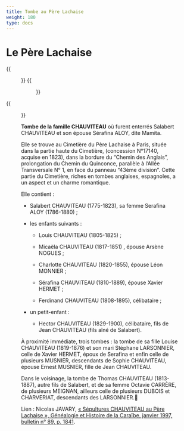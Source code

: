 ```yaml
---
title: Tombe au Père Lachaise
weight: 180
type: docs
---
```


# Le Père Lachaise

<div class="centered">
{{<figure class="gal" src="/img/perelachaise2.jpg" alt="Tombe au Père Lachaise">}}
{{<figure class="gal" src="/img/tombe_pere_lachaise.jpg" alt="Tombe au Père Lachaise">}}
</div>

{{<figure class="fig" src="/img/perelachaise1.jpg" alt="Tombe au Père Lachaise">}}

__Tombe de la famille CHAUVITEAU__
où furent enterrés Salabert CHAUVITEAU et son épouse Sérafina ALOY, dite Mamita.

Elle se trouve au Cimetière du Père Lachaise à Paris, située dans la partie haute du Cimetière, (concession N°17140, acquise en 1823), dans la bordure du “Chemin des Anglais”, prolongation du Chemin du Quinconce, parallèle à
l’Allée Transversale N° 1, en face du panneau “43ème division”. Cette partie du
Cimetière, riches en tombes anglaises, espagnoles, a un aspect et un charme romantique.

Elle contient :

- Salabert CHAUVITEAU (1775-1823), sa femme Serafina ALOY (1786-1880) ;

- les enfants suivants :

    - Louis CHAUVITEAU (1805-1825) ;

    - Micaëla CHAUVITEAU (1817-1851) , épouse Arsène NOGUES ;

    - Charlotte CHAUVITEAU (1820-1855), épouse Léon MONNIER ;

    - Sérafina CHAUVITEAU (1810-1889), épouse Xavier HERMET ;

    - Ferdinand CHAUVITEAU (1808-1895), célibataire ;

- un petit-enfant :

    - Hector CHAUVITEAU (1829-1900), célibataire, fils de Jean CHAUVITEAU (fils aîné de Salabert).

À proximité immédiate, trois tombes : la tombe de sa fille
Louise CHAUVITEAU (1819-1876) et son mari Stéphane LARSONNIER, 
celle de Xavier HERMET, époux de Serafina et enfin celle de plusieurs MUSNIER,
descendants de Sophie CHAUVITEAU, épouse Ernest MUSNIER, fille de Jean
CHAUVITEAU.

Dans le voisinage, la tombe de Thomas CHAUVITEAU (1813-1887), autre fils de Salabert,
et de sa femme Octavie CARRÈRE, de plusieurs MEIGNAN, ailleurs celle de plusieurs DUBOIS
et CHARVERIAT, descendants des LARSONNIER.

Lien : Nicolas JAVARY, [« Sépultures CHAUVITEAU au Père Lachaise », Généalogie et Histoire de la Caraïbe, janvier 1997, bulletin n° 89, p. 1841](http://www.ghcaraibe.org/bul/ghc089/p1841.html).